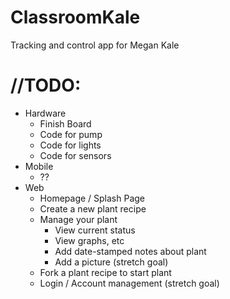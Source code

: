 ClassroomKale
=============
Tracking and control app for Megan Kale

//TODO:
=======
- Hardware
  - Finish Board
  - Code for pump
  - Code for lights
  - Code for sensors
- Mobile
  - ??
- Web
  - Homepage / Splash Page
  - Create a new plant recipe
  - Manage your plant
    - View current status
    - View graphs, etc
    - Add date-stamped notes about plant
    - Add a picture (stretch goal)
  - Fork a plant recipe to start plant
  - Login / Account management (stretch goal)
